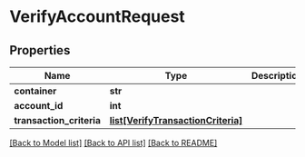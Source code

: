 # VerifyAccountRequest

## Properties
Name | Type | Description | Notes
------------ | ------------- | ------------- | -------------
**container** | **str** |  | [optional] 
**account_id** | **int** |  | [optional] 
**transaction_criteria** | [**list[VerifyTransactionCriteria]**](VerifyTransactionCriteria.md) |  | 

[[Back to Model list]](../README.md#documentation-for-models) [[Back to API list]](../README.md#documentation-for-api-endpoints) [[Back to README]](../README.md)


